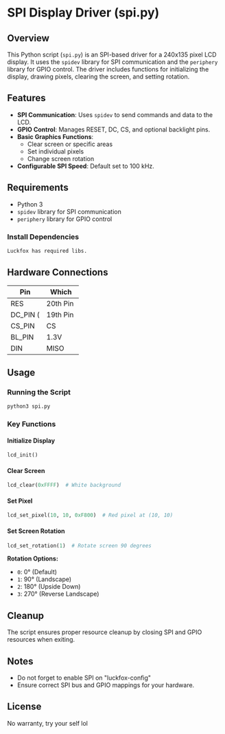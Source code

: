 # SPI Display Driver (spi.py)

## Overview

This Python script (`spi.py`) is an SPI-based driver for a 240x135 pixel LCD display. It uses the `spidev` library for SPI communication and the `periphery` library for GPIO control. The driver includes functions for initializing the display, drawing pixels, clearing the screen, and setting rotation.

## Features

- **SPI Communication**: Uses `spidev` to send commands and data to the LCD.
- **GPIO Control**: Manages RESET, DC, CS, and optional backlight pins.
- **Basic Graphics Functions**:
  - Clear screen or specific areas
  - Set individual pixels
  - Change screen rotation
- **Configurable SPI Speed**: Default set to 100 kHz.

## Requirements

- Python 3
- `spidev` library for SPI communication
- `periphery` library for GPIO control

### Install Dependencies

```sh
Luckfox has required libs.
```

## Hardware Connections

| Pin           | Which     |
| ------------- | --------- |
| RES           | 20th Pin  |
| DC\_PIN ( | 19th Pin  |
| CS\_PIN       | CS        |
| BL\_PIN       | 1.3V      |
| DIN           | MISO      |

## Usage

### Running the Script

```sh
python3 spi.py
```

### Key Functions

#### Initialize Display

```python
lcd_init()
```

#### Clear Screen

```python
lcd_clear(0xFFFF)  # White background
```

#### Set Pixel

```python
lcd_set_pixel(10, 10, 0xF800)  # Red pixel at (10, 10)
```

#### Set Screen Rotation

```python
lcd_set_rotation(1)  # Rotate screen 90 degrees
```

**Rotation Options:**

- `0`: 0° (Default)
- `1`: 90° (Landscape)
- `2`: 180° (Upside Down)
- `3`: 270° (Reverse Landscape)

## Cleanup

The script ensures proper resource cleanup by closing SPI and GPIO resources when exiting.

## Notes

- Do not forget to enable SPI on "luckfox-config"
- Ensure correct SPI bus and GPIO mappings for your hardware.

## License

No warranty, try your self lol

